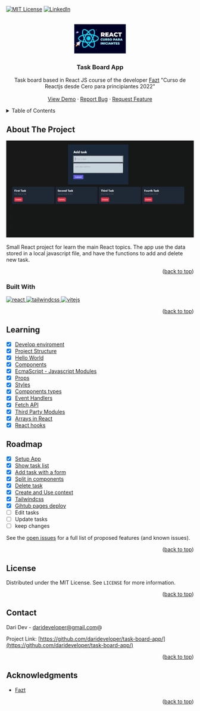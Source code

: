 <!-- Improved compatibility of back to top link: See: https://github.com/othneildrew/Best-README-Template/pull/73 -->
<a name="readme-top"></a>
<!--
*** Thanks for checking out the Best-README-Template. If you have a suggestion
*** that would make this better, please fork the repo and create a pull request
*** or simply open an issue with the tag "enhancement".
*** Don't forget to give the project a star!
*** Thanks again! Now go create something AMAZING! :D
-->



<!-- PROJECT SHIELDS -->
<!--
*** I'm using markdown "reference style" links for readability.
*** Reference links are enclosed in brackets [ ] instead of parentheses ( ).
*** See the bottom of this document for the declaration of the reference variables
*** for contributors-url, forks-url, etc. This is an optional, concise syntax you may use.
*** https://www.markdownguide.org/basic-syntax/#reference-style-links
-->
[![MIT License][license-shield]][license-url]
[![LinkedIn][linkedin-shield]][linkedin-url]



<!-- PROJECT LOGO -->
<br />
<div align="center">
  <a href="https://github.com/darideveloper/task-board-app/">
    <img src="public/course-logo.webp" alt="Logo" height="80">
  </a>

<h3 align="center">Task Board App</h3>

  <p align="center">
    Task board based in React JS course of the developer   
    <a href="https://faztweb.com/">Fazt</a> "Curso de Reactjs desde Cero para principiantes 2022"
    <br />
    <br />
    <a href="https://darideveloper.github.io/task-board-app/">View Demo</a>
    ·
    <a href="https://github.com/darideveloper/task-board-app/issues">Report Bug</a>
    ·
    <a href="https://github.com/darideveloper/task-board-app/issues">Request Feature</a>
  </p>
</div>

<!-- TABLE OF CONTENTS -->
<details>
  <summary>Table of Contents</summary>
  <ol>
    <li>
      <a href="#about-the-project">About The Project</a>
      <ul>
        <li><a href="#built-with">Built With</a></li>
      </ul>
    </li>
    <li><a href="#learning">Learning</a></li>
    <li><a href="#roadmap">Roadmap</a></li>
    <li><a href="#license">License</a></li>
    <li><a href="#contact">Contact</a></li>
    <li><a href="#acknowledgments">Acknowledgments</a></li>
  </ol>
</details>



<!-- ABOUT THE PROJECT -->
## About The Project

[![Result Screen Shot][product-screenshot]](https://darideveloper.github.io/task-board-app/)

Small React project for learn the main React topics. The app use the data stored in a local javascript file, and have the functions to add and delete new task. 

<p align="right">(<a href="#readme-top">back to top</a>)</p>



### Built With

<a href="https://es.reactjs.org/">
  <img src="https://cdn.svgporn.com/logos/react.svg" width="50" alt="react" title="react">
</a>
<a href="https://tailwindcss.com/" >
  <img src="https://cdn.svgporn.com/logos/tailwindcss-icon.svg" width="50" alt="tailwindcss" title="tailwindcss">
</a>
<a href="https://vitejs.dev/">
  <img src="https://cdn.svgporn.com/logos/vitejs.svg" width="50" alt="vitejs" title="vitejs">
</a>

<p align="right">(<a href="#readme-top">back to top</a>)</p>

<!-- LEARNING -->
## Learning
- [x] [Develop enviroment](notes/1%20Develop%20enviroment%20b57e54cafe3f49db94765b0ed53e070a.md)
- [x] [Project Structure](notes/2%20Project%20Structure%20267de93c187145eb9013c194b6e1c6b8.md)
- [x] [Hello World](notes/3%20Hello%20World%205268bb4967b14e54b61d3eb187e24a3a.md)
- [x] [Components](notes/4%20Components%2096cedf5281b54f27b64d424abeea7a3b.md)
- [x] [EcmaScript - Javascript Modules](notes/6%20EcmaScript%20-%20Javascript%20Modules%2031b3be139be94b478703f0f156887a12.md)
- [x] [Props](notes/7%20Props%203eded68a20cc4fc6b0081a371522dd61.md)
- [x] [Styles](notes/8%20Styles%205e01a947ab8b4e3e9841b671a2775782.md)
- [x] [Components types](notes/9%20Components%20types%203e9b7966f0df419cbb4f2c41632d71f7.md)
- [x] [Event Handlers](notes/10%20Event%20Handlers%20a4ac2aad1a9249e59ab33517eb2d7c58.md)
- [x] [Fetch API](notes/11%20Fetch%20API%209392a4316a3e47958fd4fc22c69b445e.md)
- [x] [Third Party Modules](notes/12%20Third%20Party%20Modules%20eaa254fb8ec0488bb0f1ea77ce49d807.md)
- [x] [Arrays in React](notes/13%20Arrays%20in%20React%20d61a092dbc3a49a5836e6a94b2dbb5b6.md)
- [x] [React hooks](notes/14%20React%20hooks%20e794a426dd5e4c8f9248621d62a2a4d2.md)

<!-- ROADMAP -->
## Roadmap

- [x] [Setup App](notes/15%20Setup%20App%20dcdc7d19e89d444c991d98b30e1bcc77.md)
- [x] [Show task list](notes/16%20Show%20task%20list%20c891ee7bb2054c049d9b729b93e548b0.md)
- [x] [Add task with a form](notes/17%20Add%20task%20with%20a%20form%20d07c59d8d69e4c67b935e33deb5e7dbc.md)
- [x] [Split in components](notes/19%20Split%20in%20components%20e3fb51f0411c4a0f98ae9e33adcc770e.md)
- [x] [Delete task](notes/20%20Delete%20task%207c952fa090c74164997389fec3baf134.md)
- [x] [Create and Use context](notes/21%20Create%20and%20Use%20context%20145f140234034ed898958a90c9ee43ef.md)
- [x] [Tailwindcss](notes/22%20Tailwindcss%2085ff7eff885d4d00803f7832d90c1569.md)
- [x] [Gihtub pages deploy](notes/23%20Gihtub%20pages%20deploy%2071671f5d272c4b17a096c12daf035433.md)
- [ ] Edit tasks
- [ ] Update tasks
- [ ] keep changes

See the [open issues](https://github.com/darideveloper/task-board-app/issues) for a full list of proposed features (and known issues).

<p align="right">(<a href="#readme-top">back to top</a>)</p>


<!-- LICENSE -->
## License

Distributed under the MIT License. See `LICENSE` for more information.

<p align="right">(<a href="#readme-top">back to top</a>)</p>



<!-- CONTACT -->
## Contact

Dari Dev - darideveloper@gmail.com@

Project Link: [https://github.com/darideveloper/task-board-app/](https://github.com/darideveloper/task-board-app/)

<p align="right">(<a href="#readme-top">back to top</a>)</p>



<!-- ACKNOWLEDGMENTS -->
## Acknowledgments

* [Fazt](https://faztweb.com/)

<p align="right">(<a href="#readme-top">back to top</a>)</p>



<!-- MARKDOWN LINKS & IMAGES -->
<!-- https://www.markdownguide.org/basic-syntax/#reference-style-links -->
[contributors-shield]: https://img.shields.io/github/contributors/darideveloper/task-board-app.svg?style=for-the-badge
[contributors-url]: https://github.com/darideveloper/task-board-app//graphs/contributors
[forks-shield]: https://img.shields.io/github/forks/darideveloper/task-board-app.svg?style=for-the-badge
[forks-url]: https://github.com/darideveloper/task-board-app//network/members
[stars-shield]: https://img.shields.io/github/stars/darideveloper/task-board-app.svg?style=for-the-badge
[stars-url]: https://github.com/darideveloper/task-board-app//stargazers
[issues-shield]: https://img.shields.io/github/issues/darideveloper/task-board-app.svg?style=for-the-badge
[issues-url]: https://github.com/darideveloper/task-board-app/issues
[license-shield]: https://img.shields.io/github/license/darideveloper/task-board-app.svg?style=for-the-badge
[license-url]: https://github.com/darideveloper/task-board-app//blob/master/LICENSE
[linkedin-shield]: https://img.shields.io/badge/-LinkedIn-black.svg?style=for-the-badge&logo=linkedin&colorB=555
[linkedin-url]: https://www.linkedin.com/in/francisco-dari-hernandez-6456b6181/
[product-screenshot]: public/screenshot.gif
[Next.js]: https://img.shields.io/badge/next.js-000000?style=for-the-badge&logo=nextdotjs&logoColor=white
[Next-url]: https://nextjs.org/
[React.js]: https://img.shields.io/badge/React-20232A?style=for-the-badge&logo=react&logoColor=61DAFB
[React-url]: https://reactjs.org/
[Vite.js]: public/shelds/vite.svg
[Vite-url]: https://reactjs.org/
[Tailwind.CSS]: https://img.shields.io/badge/tailwindcss-%2338B2AC.svg?style=for-the-badge&logo=tailwind-css&logoColor=white
[TailwindCSS-url]: https://reactjs.org/
[Vue.js]: public/shelds/vite.svg
[Vue-url]: https://vitejs.dev/
[Angular.io]: https://img.shields.io/badge/Angular-DD0031?style=for-the-badge&logo=angular&logoColor=white
[Angular-url]: https://angular.io/
[Svelte.dev]: https://img.shields.io/badge/Svelte-4A4A55?style=for-the-badge&logo=svelte&logoColor=FF3E00
[Svelte-url]: https://svelte.dev/
[Laravel.com]: https://img.shields.io/badge/Laravel-FF2D20?style=for-the-badge&logo=laravel&logoColor=white
[Laravel-url]: https://laravel.com
[Bootstrap.com]: https://img.shields.io/badge/Bootstrap-563D7C?style=for-the-badge&logo=bootstrap&logoColor=white
[Bootstrap-url]: https://getbootstrap.com
[JQuery.com]: https://img.shields.io/badge/jQuery-0769AD?style=for-the-badge&logo=jquery&logoColor=white
[JQuery-url]: https://jquery.com 
